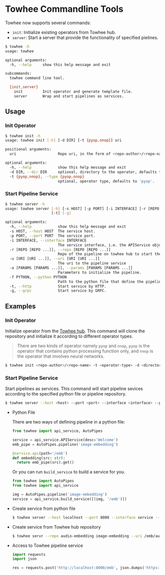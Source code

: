 # Towhee Commandline Tools

Towhee now supports several commands:
- `init`: Initialize existing operators from Towhee hub.
- `server`: Start a server that provide the functionality of specified pielines.


```bash
$ towhee -h
usage: towhee

optional arguments:
  -h, --help     show this help message and exit

subcommands:
  towhee command line tool.

  {init,server}
    init         Init operator and generate template file.
    server       Wrap and start pipelines as services.
```


## Usage

### Init Operator
```bash
$ towhee init -h
usage: towhee init [-h] [-d DIR] [-t {pyop,nnop}] uri

positional arguments:
  uri                   Repo uri, in the form of <repo-author>/<repo-name>.

optional arguments:
  -h, --help            show this help message and exit
  -d DIR, --dir DIR     optional, directory to the operator, defaults to current working directory.
  -t {pyop,nnop}, --type {pyop,nnop}
                        optional, operator type, defaults to 'pyop'.
```


### Start Pipeline Service

```bash
$ towhee server -h
usage: towhee server [-h] [-s HOST] [-p PORT] [-i INTERFACE] [-r [REPO [REPO ...]]] [-u [URI [URI ...]]] [-a [PARAMS [PARAMS ...]]] [-f PYTHON]
                     [-t] [-g]

optional arguments:
  -h, --help            show this help message and exit
  -s HOST, --host HOST  The service host.
  -p PORT, --port PORT  The service port.
  -i INTERFACE, --interface INTERFACE
                        The service interface, i.e. the APIService object defined in python file.
  -r [REPO [REPO ...]], --repo [REPO [REPO ...]]
                        Repo of the pipeline on towhee hub to start the service.
  -u [URI [URI ...]], --uri [URI [URI ...]]
                        The uri to the pipeline service
  -a [PARAMS [PARAMS ...]], --params [PARAMS [PARAMS ...]]
                        Parameters to initialize the pipeline.
  -f PYTHON, --python PYTHON
                        Path to the python file that define the pipeline.
  -t, --http            Start service by HTTP.
  -g, --grpc            Start service by GRPC.
```

## Examples

### Init Operator

Initialize operator from the [Towhee hub](https://towhee.io/operators). This command will clone the repository and initialize it according to different operator types.

> There are two kinds of operator namely `pyop` and `nnop`, `pyop` is the operator that contains python processing function only, and `nnop` is the operator that involves neural networks.

```bash
$ towhee init <repo-author>/<repo-name> -t <operator-type> -d <directory>
```

### Start Pipeline Service

Start pipelines as services. This command will start pipeline sevices according to the specified python file or pipeline repository.

```bash
$ towhee server --host <host> --port <port> --interface <interface> --python <path-to-python-file>/--repo <pipeline-repo-names> --uri <uri-to-service> --params <params-for-pipelines> --http/--grpc
```

- Python File

  There are two ways of defining pipeline in a python file:
  ```python
  from towhee import api_service, AutoPipes

  service = api_service.APIService(desc='Welcome')
  emb_pipe = AutoPipes.pipeline('image-embedding')

  @service.api(path='/emb')
  def embedding(src: str):
    return emb_pipe(src).get()
  ```
  Or you can run `build_service` to build a service for you.
  ```python
  from towhee import AutoPipes
  from towhee import api_service

  img = AutoPipes.pipeline('image-embedding')
  service = api_service.build_service([(img, '/emb')])
  ```

- Create service from python file
  ```bash
  $ towhee server --host localhost --port 8000 --interface service --python my_pipeline_file.py --http
  ```

- Create service from Towhee hub repository
  ```bash
  $ towhee servr --repo audio-embedding image-embedding --uri /emb/audio /emb/image --params none model_name=resnet34,device=0 --grpc
  ```

- Access to Towhee pipeline service
  ```python
  import requests
  import json

  res = requests.post('http://localhost:8000/emb', json.dumps('https://github.com/towhee-io/towhee/raw/main/towhee_logo.png'))
  ```
